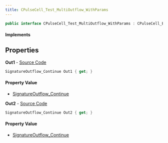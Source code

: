```yaml
---
title: CPulseCell_Test_MultiOutflow_WithParams
---
```


```csharp
public interface CPulseCell_Test_MultiOutflow_WithParams : CPulseCell_BaseFlow, CPulseCell_Base, ISchemaClass<CPulseCell_Base>, ISchemaClass<CPulseCell_BaseFlow>, ISchemaClass<CPulseCell_Test_MultiOutflow_WithParams>, ISchemaField, ISchemaClass, INativeHandle
```

#### Implements

## Properties

**Out1** - [Source Code](https://github.com/swiftly-solution/swiftlys2/blob/master/managed/src/SwiftlyS2.Generated/Schemas/Interfaces/CPulseCell_Test_MultiOutflow_WithParams.cs#L16)

```csharp
SignatureOutflow_Continue Out1 { get; }
```

#### Property Value

- [SignatureOutflow_Continue](/docs/api/shared/schemadefinitions/signatureoutflow_continue)

**Out2** - [Source Code](https://github.com/swiftly-solution/swiftlys2/blob/master/managed/src/SwiftlyS2.Generated/Schemas/Interfaces/CPulseCell_Test_MultiOutflow_WithParams.cs#L18)

```csharp
SignatureOutflow_Continue Out2 { get; }
```

#### Property Value

- [SignatureOutflow_Continue](/docs/api/shared/schemadefinitions/signatureoutflow_continue)

